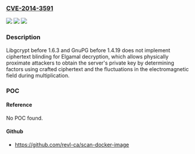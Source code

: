 ### [CVE-2014-3591](https://cve.mitre.org/cgi-bin/cvename.cgi?name=CVE-2014-3591)
![](https://img.shields.io/static/v1?label=Product&message=GnuPG&color=blue)
![](https://img.shields.io/static/v1?label=Version&message=n%2Fa&color=blue)
![](https://img.shields.io/static/v1?label=Vulnerability&message=Other&color=brighgreen)

### Description

Libgcrypt before 1.6.3 and GnuPG before 1.4.19 does not implement ciphertext blinding for Elgamal decryption, which allows physically proximate attackers to obtain the server's private key by determining factors using crafted ciphertext and the fluctuations in the electromagnetic field during multiplication.

### POC

#### Reference
No POC found.

#### Github
- https://github.com/revl-ca/scan-docker-image

